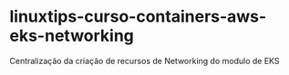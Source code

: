 # linuxtips-curso-containers-aws-eks-networking
Centralização da criação de recursos de Networking do modulo de EKS
